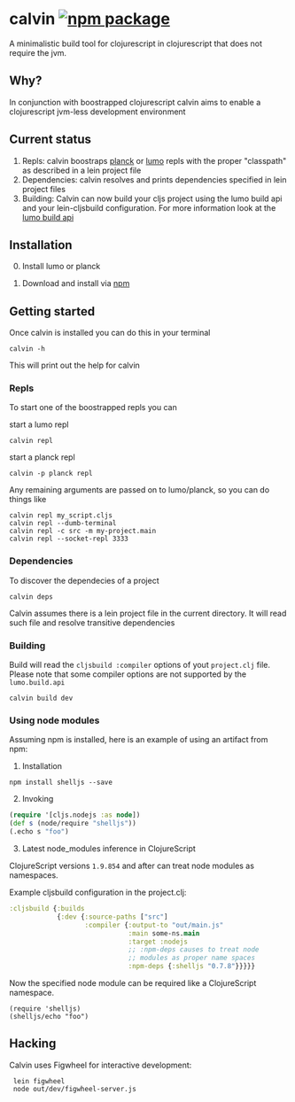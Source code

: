 # calvin [![npm package](https://nodei.co/npm/calvin-cljs.png?downloads=true&downloadRank=true&stars=true)](https://nodei.co/npm/calvin-cljs/)

A minimalistic build tool for clojurescript in clojurescript that does not require the jvm.

## Why?
In conjunction with boostrapped clojurescript calvin aims to enable a clojurescript jvm-less development environment

## Current status
1. Repls: calvin boostraps [planck](https://github.com/mfikes/planck) or [lumo](https://github.com/anmonteiro/lumo) repls
with the proper "classpath" as described in a lein project file
2. Dependencies: calvin resolves and prints dependencies specified in lein project files
3. Building: Calvin can now build your cljs project using the lumo build api and your lein-cljsbuild configuration. 
For more information look at the [lumo build api](https://anmonteiro.com/2017/02/compiling-clojurescript-projects-without-the-jvm/)

## Installation

0. Install lumo or planck

1. Download and install via [npm](https://www.npmjs.com/package/calvin-cljs)


## Getting started
Once calvin is installed you can do this in your terminal

    calvin -h

This will print out the help for calvin

### Repls
To start one of the boostrapped repls you can

start a lumo repl

    calvin repl

start a planck repl

    calvin -p planck repl

Any remaining arguments are passed on to lumo/planck, so you can do things like

    calvin repl my_script.cljs
    calvin repl --dumb-terminal
    calvin repl -c src -m my-project.main
    calvin repl --socket-repl 3333

### Dependencies
To discover the dependecies of  a project

    calvin deps

Calvin assumes there is a lein project file in the current directory. It will read such
file and resolve transitive dependencies

### Building
Build will read the `cljsbuild :compiler` options of yout `project.clj` file.
Please note that some compiler options are not supported by the `lumo.build.api`

    calvin build dev

### Using node modules

Assuming npm is installed, here is an example of using an artifact from npm:

1. Installation

```
npm install shelljs --save
```

2. Invoking

```clj
(require '[cljs.nodejs :as node])
(def s (node/require "shelljs"))
(.echo s "foo")
```

3. Latest node_modules inference in ClojureScript

ClojureScript versions `1.9.854` and after can treat node modules as namespaces.

Example cljsbuild configuration in the project.clj:

```clj
:cljsbuild {:builds
            {:dev {:source-paths ["src"]
                   :compiler {:output-to "out/main.js"
                              :main some-ns.main
                              :target :nodejs
                              ;; :npm-deps causes to treat node
                              ;; modules as proper name spaces
                              :npm-deps {:shelljs "0.7.8"}}}}}
```

Now the specified node module can be required like a ClojureScript namespace.

```
(require 'shelljs)
(shelljs/echo "foo")
```

## Hacking

Calvin uses Figwheel for interactive development:

     lein figwheel
     node out/dev/figwheel-server.js

